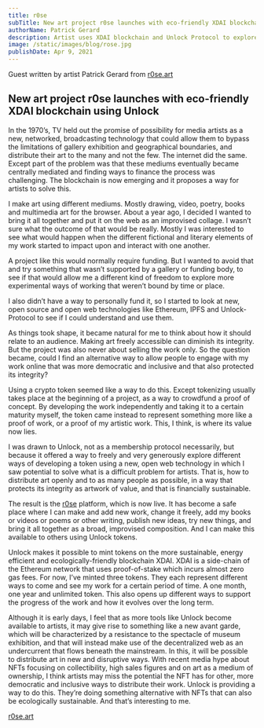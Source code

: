 ```yaml
---
title: r0se
subTitle: New art project r0se launches with eco-friendly XDAI blockchain using Unlock.
authorName: Patrick Gerard
description: Artist uses XDAI blockchain and Unlock Protocol to explore new, inclusive ways of distributing their art to a global audience.
image: /static/images/blog/rose.jpg
publishDate: Apr 9, 2021
---
```


Guest written by artist Patrick Gerard from [r0se.art](https://r0se.art)

## New art project r0se launches with eco-friendly XDAI blockchain using Unlock

In the 1970’s, TV held out the promise of possibility for media artists as a new, networked, broadcasting technology that could allow them to bypass the limitations of gallery exhibition and geographical boundaries, and distribute their art to the many and not the few. The internet did the same. Except part of the problem was that these mediums eventually became centrally mediated and finding ways to finance the process was challenging. The blockchain is now emerging and it proposes a way for artists to solve this.

I make art using different mediums. Mostly drawing, video, poetry, books and multimedia art for the browser. About a year ago, I decided I wanted to bring it all together and put it on the web as an improvised collage. I wasn’t sure what the outcome of that would be really. Mostly I was interested to see what would happen when the different fictional and literary elements of my work started to impact upon and interact with one another.

A project like this would normally require funding. But I wanted to avoid that and try something that wasn’t supported by a gallery or funding body, to see if that would allow me a different kind of freedom to explore more experimental ways of working that weren’t bound by time or place.

I also didn’t have a way to personally fund it, so I started to look at new, open source and open web technologies like Ethereum, IPFS and Unlock-Protocol to see if I could understand and use them.

As things took shape, it became natural for me to think about how it should relate to an audience. Making art freely accessible can diminish its integrity. But the project was also never about selling the work only. So the question became, could I find an alternative way to allow people to engage with my work online that was more democratic and inclusive and that also protected its integrity?

Using a crypto token seemed like a way to do this. Except tokenizing usually takes place at the beginning of a project, as a way to crowdfund a proof of concept. By developing the work independently and taking it to a certain maturity myself, the token came instead to represent something more like a proof of work, or a proof of my artistic work. This, I think, is where its value now lies.

I was drawn to Unlock, not as a membership protocol necessarily, but because it offered a way to freely and very generously explore different ways of developing a token using a new, open web technology in which I saw potential to solve what is a difficult problem for artists. That is, how to distribute art openly and to as many people as possible, in a way that protects its integrity as artwork of value, and that is financially sustainable.

The result is the [r0se](https://r0se.art) platform, which is now live. It has become a safe place where I can make and add new work, change it freely, add my books or videos or poems or other writing, publish new ideas, try new things, and bring it all together as a broad, improvised composition. And I can make this available to others using Unlock tokens.

Unlock makes it possible to mint tokens on the more sustainable, energy efficient and ecologically-friendly blockchain XDAI. XDAI is a side-chain of the Ethereum network that uses proof-of-stake which incurs almost zero gas fees. For now, I’ve minted three tokens. They each represent different ways to come and see my work for a certain period of time. A one month, one year and unlimited token. This also opens up different ways to support the progress of the work and how it evolves over the long term.

Although it is early days, I feel that as more tools like Unlock become available to artists, it may give rise to something like a new avant garde, which will be characterized by a resistance to the spectacle of museum exhibition, and that will instead make use of the decentralized web as an undercurrent that flows beneath the mainstream. In this, it will be possible to distribute art in new and disruptive ways. With recent media hype about NFTs focusing on collectibility, high sales figures and on art as a medium of ownership, I think artists may miss the potential the NFT has for other, more democratic and inclusive ways to distribute their work. Unlock is providing a way to do this. They’re doing something alternative with NFTs that can also be ecologically sustainable. And that’s interesting to me.

[r0se.art](https://r0se.art)